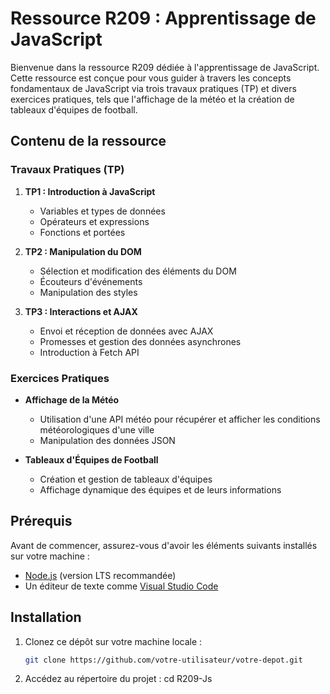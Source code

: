 # Ressource R209 : Apprentissage de JavaScript

Bienvenue dans la ressource R209 dédiée à l'apprentissage de JavaScript. Cette ressource est conçue pour vous guider à travers les concepts fondamentaux de JavaScript via trois travaux pratiques (TP) et divers exercices pratiques, tels que l'affichage de la météo et la création de tableaux d'équipes de football.

## Contenu de la ressource

### Travaux Pratiques (TP)

1. **TP1 : Introduction à JavaScript**
   - Variables et types de données
   - Opérateurs et expressions
   - Fonctions et portées

2. **TP2 : Manipulation du DOM**
   - Sélection et modification des éléments du DOM
   - Écouteurs d'événements
   - Manipulation des styles

3. **TP3 : Interactions et AJAX**
   - Envoi et réception de données avec AJAX
   - Promesses et gestion des données asynchrones
   - Introduction à Fetch API

### Exercices Pratiques

- **Affichage de la Météo**
  - Utilisation d'une API météo pour récupérer et afficher les conditions météorologiques d'une ville
  - Manipulation des données JSON

- **Tableaux d'Équipes de Football**
  - Création et gestion de tableaux d'équipes
  - Affichage dynamique des équipes et de leurs informations

## Prérequis

Avant de commencer, assurez-vous d'avoir les éléments suivants installés sur votre machine :
- [Node.js](https://nodejs.org/) (version LTS recommandée)
- Un éditeur de texte comme [Visual Studio Code](https://code.visualstudio.com/)

## Installation

1. Clonez ce dépôt sur votre machine locale :
   ```bash
   git clone https://github.com/votre-utilisateur/votre-depot.git

2. Accédez au répertoire du projet :
   cd R209-Js
